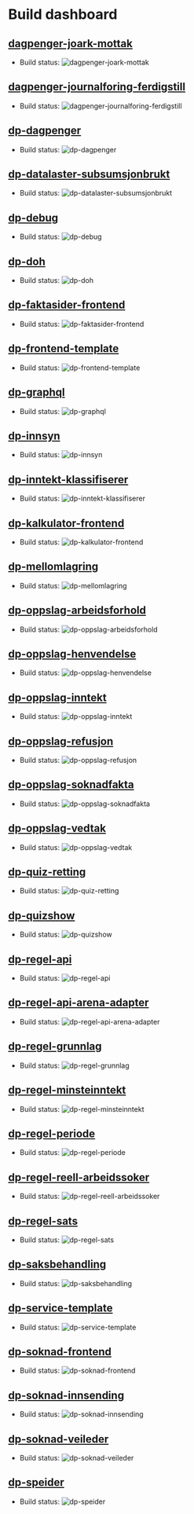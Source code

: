 # Build dashboard

## [dagpenger-joark-mottak](/navikt/dagpenger-joark-mottak/actions)
* Build status: ![dagpenger-joark-mottak](https://github.com/navikt/dagpenger-joark-mottak/actions/workflows/deploy.yml/badge.svg)

## [dagpenger-journalforing-ferdigstill](/navikt/dagpenger-journalforing-ferdigstill/actions)
* Build status: ![dagpenger-journalforing-ferdigstill](https://github.com/navikt/dagpenger-journalforing-ferdigstill/actions/workflows/deploy.yml/badge.svg)

## [dp-dagpenger](/navikt/dp-dagpenger/actions)
* Build status: ![dp-dagpenger](https://github.com/navikt/dp-dagpenger/actions/workflows/deploy.yml/badge.svg)

## [dp-datalaster-subsumsjonbrukt](/navikt/dp-datalaster-subsumsjonbrukt/actions)
* Build status: ![dp-datalaster-subsumsjonbrukt](https://github.com/navikt/dp-datalaster-subsumsjonbrukt/actions/workflows/deploy.yml/badge.svg)

## [dp-debug](/navikt/dp-debug/actions)
* Build status: ![dp-debug](https://github.com/navikt/dp-debug/actions/workflows/deploy.yml/badge.svg)

## [dp-doh](/navikt/dp-doh/actions)
* Build status: ![dp-doh](https://github.com/navikt/dp-doh/actions/workflows/deploy.yml/badge.svg)

## [dp-faktasider-frontend](/navikt/dp-faktasider-frontend/actions)
* Build status: ![dp-faktasider-frontend](https://github.com/navikt/dp-faktasider-frontend/actions/workflows/deploy.yml/badge.svg)

## [dp-frontend-template](/navikt/dp-frontend-template/actions)
* Build status: ![dp-frontend-template](https://github.com/navikt/dp-frontend-template/actions/workflows/deploy.yml/badge.svg)

## [dp-graphql](/navikt/dp-graphql/actions)
* Build status: ![dp-graphql](https://github.com/navikt/dp-graphql/actions/workflows/deploy.yml/badge.svg)

## [dp-innsyn](/navikt/dp-innsyn/actions)
* Build status: ![dp-innsyn](https://github.com/navikt/dp-innsyn/actions/workflows/deploy.yml/badge.svg)

## [dp-inntekt-klassifiserer](/navikt/dp-inntekt-klassifiserer/actions)
* Build status: ![dp-inntekt-klassifiserer](https://github.com/navikt/dp-inntekt-klassifiserer/actions/workflows/deploy.yml/badge.svg)

## [dp-kalkulator-frontend](/navikt/dp-kalkulator-frontend/actions)
* Build status: ![dp-kalkulator-frontend](https://github.com/navikt/dp-kalkulator-frontend/actions/workflows/deploy.yml/badge.svg)

## [dp-mellomlagring](/navikt/dp-mellomlagring/actions)
* Build status: ![dp-mellomlagring](https://github.com/navikt/dp-mellomlagring/actions/workflows/deploy.yml/badge.svg)

## [dp-oppslag-arbeidsforhold](/navikt/dp-oppslag-arbeidsforhold/actions)
* Build status: ![dp-oppslag-arbeidsforhold](https://github.com/navikt/dp-oppslag-arbeidsforhold/actions/workflows/deploy.yml/badge.svg)

## [dp-oppslag-henvendelse](/navikt/dp-oppslag-henvendelse/actions)
* Build status: ![dp-oppslag-henvendelse](https://github.com/navikt/dp-oppslag-henvendelse/actions/workflows/deploy.yml/badge.svg)

## [dp-oppslag-inntekt](/navikt/dp-oppslag-inntekt/actions)
* Build status: ![dp-oppslag-inntekt](https://github.com/navikt/dp-oppslag-inntekt/actions/workflows/deploy.yml/badge.svg)

## [dp-oppslag-refusjon](/navikt/dp-oppslag-refusjon/actions)
* Build status: ![dp-oppslag-refusjon](https://github.com/navikt/dp-oppslag-refusjon/actions/workflows/deploy.yml/badge.svg)

## [dp-oppslag-soknadfakta](/navikt/dp-oppslag-soknadfakta/actions)
* Build status: ![dp-oppslag-soknadfakta](https://github.com/navikt/dp-oppslag-soknadfakta/actions/workflows/deploy.yml/badge.svg)

## [dp-oppslag-vedtak](/navikt/dp-oppslag-vedtak/actions)
* Build status: ![dp-oppslag-vedtak](https://github.com/navikt/dp-oppslag-vedtak/actions/workflows/deploy.yml/badge.svg)

## [dp-quiz-retting](/navikt/dp-quiz-retting/actions)
* Build status: ![dp-quiz-retting](https://github.com/navikt/dp-quiz-retting/actions/workflows/deploy.yml/badge.svg)

## [dp-quizshow](/navikt/dp-quizshow/actions)
* Build status: ![dp-quizshow](https://github.com/navikt/dp-quizshow/actions/workflows/deploy.yml/badge.svg)

## [dp-regel-api](/navikt/dp-regel-api/actions)
* Build status: ![dp-regel-api](https://github.com/navikt/dp-regel-api/actions/workflows/deploy.yml/badge.svg)

## [dp-regel-api-arena-adapter](/navikt/dp-regel-api-arena-adapter/actions)
* Build status: ![dp-regel-api-arena-adapter](https://github.com/navikt/dp-regel-api-arena-adapter/actions/workflows/deploy.yml/badge.svg)

## [dp-regel-grunnlag](/navikt/dp-regel-grunnlag/actions)
* Build status: ![dp-regel-grunnlag](https://github.com/navikt/dp-regel-grunnlag/actions/workflows/deploy.yml/badge.svg)

## [dp-regel-minsteinntekt](/navikt/dp-regel-minsteinntekt/actions)
* Build status: ![dp-regel-minsteinntekt](https://github.com/navikt/dp-regel-minsteinntekt/actions/workflows/deploy.yml/badge.svg)

## [dp-regel-periode](/navikt/dp-regel-periode/actions)
* Build status: ![dp-regel-periode](https://github.com/navikt/dp-regel-periode/actions/workflows/deploy.yml/badge.svg)

## [dp-regel-reell-arbeidssoker](/navikt/dp-regel-reell-arbeidssoker/actions)
* Build status: ![dp-regel-reell-arbeidssoker](https://github.com/navikt/dp-regel-reell-arbeidssoker/actions/workflows/deploy.yml/badge.svg)

## [dp-regel-sats](/navikt/dp-regel-sats/actions)
* Build status: ![dp-regel-sats](https://github.com/navikt/dp-regel-sats/actions/workflows/deploy.yml/badge.svg)

## [dp-saksbehandling](/navikt/dp-saksbehandling/actions)
* Build status: ![dp-saksbehandling](https://github.com/navikt/dp-saksbehandling/actions/workflows/deploy.yml/badge.svg)

## [dp-service-template](/navikt/dp-service-template/actions)
* Build status: ![dp-service-template](https://github.com/navikt/dp-service-template/actions/workflows/deploy.yml/badge.svg)

## [dp-soknad-frontend](/navikt/dp-soknad-frontend/actions)
* Build status: ![dp-soknad-frontend](https://github.com/navikt/dp-soknad-frontend/actions/workflows/deploy.yml/badge.svg)

## [dp-soknad-innsending](/navikt/dp-soknad-innsending/actions)
* Build status: ![dp-soknad-innsending](https://github.com/navikt/dp-soknad-innsending/actions/workflows/deploy.yml/badge.svg)

## [dp-soknad-veileder](/navikt/dp-soknad-veileder/actions)
* Build status: ![dp-soknad-veileder](https://github.com/navikt/dp-soknad-veileder/actions/workflows/deploy.yml/badge.svg)

## [dp-speider](/navikt/dp-speider/actions)
* Build status: ![dp-speider](https://github.com/navikt/dp-speider/actions/workflows/deploy.yml/badge.svg)

